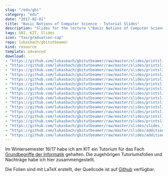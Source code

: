 ```yaml
---
slug: "/edu/gbi"
category: "edu"
date: "2017-02-01"
title: "Basic Notions of Computer Science - Tutorial Slides"
description: "Slides for the lecture \"Basic Notions of Computer Science\" for which I held a tutorial during my third semester."
tags: GBI, KIT, Slides
icon: "fas/graduation-cap"
repo: lukasbach/gbitutbeamer
kind: resource
template: advanced
download:
- "https://github.com/lukasbach/gbitutbeamer/raw/master/slides/printslide_slide-tut01.pdf;Foliensatz 1: Mengen, Alphabete, Relationen, Abbildungen"
- "https://github.com/lukasbach/gbitutbeamer/raw/master/slides/printslide_slide-tut02.pdf;Foliensatz 2: Wörter, Formale Sprachen"
- "https://github.com/lukasbach/gbitutbeamer/raw/master/slides/printslide_slide-tut03.pdf;Foliensatz 3: Vollständige Induktion, Operationen auf formalen Sprachen, Kodierung"
- "https://github.com/lukasbach/gbitutbeamer/raw/master/slides/printslide_slide-tut04.pdf;Foliensatz 4: Aussagenlogik"
- "https://github.com/lukasbach/gbitutbeamer/raw/master/slides/printslide_slide-tut05.pdf;Foliensatz 5: Übersetzungen, Homomorphismen, Huffman-Bäume, Speicher"
- "https://github.com/lukasbach/gbitutbeamer/raw/master/slides/printslide_slide-tut06.pdf;Foliensatz 6: MIMA Prozessor und Programmierung"
- "https://github.com/lukasbach/gbitutbeamer/raw/master/slides/printslide_slide-tut07.pdf;Foliensatz 7: Kontextfreie Grammatiken, Relationen"
- "https://github.com/lukasbach/gbitutbeamer/raw/master/slides/printslide_slide-tut08.pdf;Foliensatz 8: Prädikatenlogik"
- "https://github.com/lukasbach/gbitutbeamer/raw/master/slides/printslide_slide-tut09.pdf;Foliensatz 9: Algorithmen, Hoare-Kalkül"
- "https://github.com/lukasbach/gbitutbeamer/raw/master/slides/printslide_slide-tut10.pdf;Foliensatz 10: Einführung in Graphentheorie"
- "https://github.com/lukasbach/gbitutbeamer/raw/master/slides/printslide_slide-tut11.pdf;Foliensatz 11: Graphen im Rechner, Einführung in Komplexitätstheorie"
- "https://github.com/lukasbach/gbitutbeamer/raw/master/slides/printslide_slide-tut12.pdf;Foliensatz 12: Komplexitätstheorie, O-Kalkül, Mastertheorem"
- "https://github.com/lukasbach/gbitutbeamer/raw/master/slides/printslide_slide-tut13.pdf;Foliensatz 13: Automaten, endliche Akzeptoren, reguläre Ausdrücke, rechtslineare Grammatiken"
- "https://github.com/lukasbach/gbitutbeamer/raw/master/slides/printslide_slide-tut14.pdf;Foliensatz 14: Turingmaschinen, Entscheidbarkeit"
- "https://github.com/lukasbach/gbitutbeamer/raw/master/slides/slides_tutall.pdf;Zusammenstellung aller Folien in einem PDF-Paket"
- "https://github.com/lukasbach/gbitutbeamer/raw/master/slides/additions_tut01a.pdf;Nachtrag: Beweise von Mengengleichheit und Mengenungleichheit"
- "https://github.com/lukasbach/gbitutbeamer/raw/master/slides/additions_tut06a.pdf;Nachtrag: MIMA Befehlsliste"
---
```


Im Wintersemester 16/17 habe ich am KIT ein Tutorium für das Fach
[Grundbegriffe der Informatik](http://asr.anthropomatik.kit.edu/28_247.php)
gehalten. Die zugehörigen Tutoriumsfolien und Nachträge habe ich hier
zusammengestellt.

Die Folien sind mit LaTeX erstellt, der Quellcode ist auf
[Github](https://github.com/lukasbach/gbitutbeamer)
verfügbar.
